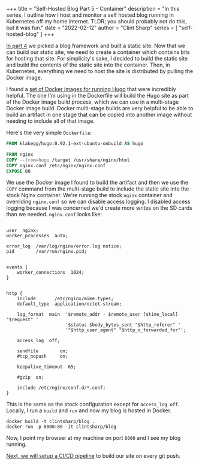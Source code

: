 +++
title = "Self-Hosted Blog Part 5 - Container"
description = "In this series, I outline how I host and monitor a self hosted blog running in Kubernetes off my home internet. TLDR; you should probably not do this, but it was fun."
date = "2022-02-12"
author = "Clint Sharp"
series = [ "self-hosted-blog" ]
+++

[In part 4](../3) we picked a blog framework and built a static site. Now that we can build our static site, we need to create a container which contains bits for hosting that site. For simplicity's sake, I decided to build the static site and build the contents of the static site into the container. Then, in Kubernetes, everything we need to host the site is distributed by pulling the Docker image.

I found a [set of Docker images for running Hugo](https://hub.docker.com/r/klakegg/hugo/) that were incredibly helpful. The one I'm using in the Dockerfile will build the Hugo site as part of the Docker image build process, which we can use in a multi-stage Docker image build. Docker multi-stage builds are very helpful to be able to build an artifact in one stage that can be copied into another image without needing to include all of that image. 

Here's the very simple `Dockerfile`:

```Dockerfile
FROM klakegg/hugo:0.92.1-ext-ubuntu-onbuild AS hugo

FROM nginx
COPY --from=hugo /target /usr/share/nginx/html
COPY nginx.conf /etc/nginx/nginx.conf
EXPOSE 80
```

We use the Docker image I found to build the artifact and then we use the `COPY` command from the multi-stage build to include the static site into the stock Nginx container. We're running the stock `nginx` container and overriding `nginx.conf` so we can disable access logging. I disabled access logging because I was concerned we'd create more writes on the SD cards than we needed. `nginx.conf` looks like:

```

user  nginx;
worker_processes  auto;

error_log  /var/log/nginx/error.log notice;
pid        /var/run/nginx.pid;


events {
    worker_connections  1024;
}


http {
    include       /etc/nginx/mime.types;
    default_type  application/octet-stream;

    log_format  main  '$remote_addr - $remote_user [$time_local] "$request" '
                      '$status $body_bytes_sent "$http_referer" '
                      '"$http_user_agent" "$http_x_forwarded_for"';

    access_log  off;

    sendfile        on;
    #tcp_nopush     on;

    keepalive_timeout  65;

    #gzip  on;

    include /etc/nginx/conf.d/*.conf;
}
```

This is the same as the stock configuration except for `access_log off`. Locally, I run a `build` and `run` and now my blog is hosted in Docker.

```shell
docker build -t clintsharp/blog .
docker run -p 8000:80 -it clintsharp/blog
```

Now, I point my browser at my machine on port `8000` and I see my blog running. 

[Next, we will setup a CI/CD pipeline](../5) to build our site on every git push.
